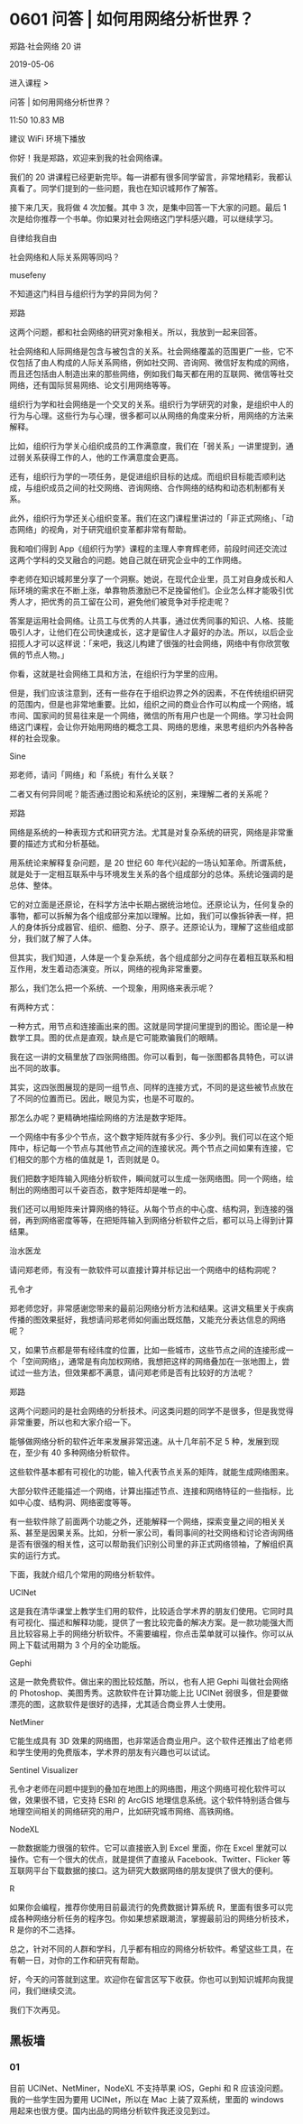 # 0601 问答 | 如何用网络分析世界？

郑路·社会网络 20 讲

2019-05-06


进入课程 >

问答 | 如何用网络分析世界？

11:50 10.83 MB


建议 WiFi 环境下播放

你好！我是郑路，欢迎来到我的社会网络课。

我们的 20 讲课程已经更新完毕。每一讲都有很多同学留言，非常地精彩，我都认真看了。同学们提到的一些问题，我也在知识城邦作了解答。

接下来几天，我将做 4 次加餐。其中 3 次，是集中回答一下大家的问题。最后 1 次是给你推荐一个书单。你如果对社会网络这门学科感兴趣，可以继续学习。

自律给我自由

社会网络和人际关系网等同吗？

musefeny


不知道这门科目与组织行为学的异同为何？

郑路

这两个问题，都和社会网络的研究对象相关。所以，我放到一起来回答。

社会网络和人际网络是包含与被包含的关系。社会网络覆盖的范围更广一些，它不仅包括了由人构成的人际关系网络，例如社交网、咨询网、微信好友构成的网络，而且还包括由人制造出来的那些网络，例如我们每天都在用的互联网、微信等社交网络，还有国际贸易网络、论文引用网络等等。

组织行为学和社会网络是一个交叉的关系。组织行为学研究的对象，是组织中人的行为与心理。这些行为与心理，很多都可以从网络的角度来分析，用网络的方法来解释。

比如，组织行为学关心组织成员的工作满意度，我们在「弱关系」一讲里提到，通过弱关系获得工作的人，他的工作满意度会更高。

还有，组织行为学的一项任务，是促进组织目标的达成。而组织目标能否顺利达成，与组织成员之间的社交网络、咨询网络、合作网络的结构和动态机制都有关系。

此外，组织行为学还关心组织变革。我们在这门课程里讲过的「非正式网络」、「动态网络」的视角，对于研究组织变革都非常有帮助。

我和咱们得到 App《组织行为学》课程的主理人李育辉老师，前段时间还交流过这两个学科的交叉融合的问题。她自己就在研究企业中的工作网络。

李老师在知识城邦里分享了一个洞察。她说，在现代企业里，员工对自身成长和人际环境的需求在不断上涨，单靠物质激励已不足挽留他们。企业怎么样才能吸引优秀人才，把优秀的员工留在公司，避免他们被竞争对手挖走呢？

答案是运用社会网络。让员工与优秀的人共事，通过优秀同事的知识、人格、技能吸引人才，让他们在公司快速成长，这才是留住人才最好的办法。所以，以后企业招揽人才可以这样说：「来吧，我这儿构建了很强的社会网络，网络中有你欣赏敬佩的节点人物。」

你看，这就是社会网络工具和方法，在组织行为学里的应用。

但是，我们应该注意到，还有一些存在于组织边界之外的因素，不在传统组织研究的范围内，但是也非常地重要。比如，组织之间的商业合作可以构成一个网络，城市间、国家间的贸易往来是一个网络，微信的所有用户也是一个网络。学习社会网络这门课程，会让你开始用网络的概念工具、网络的思维，来思考组织内外各种各样的社会现象。

Sine


郑老师，请问「网络」和「系统」有什么关联？

二者又有何异同呢？能否通过图论和系统论的区别，来理解二者的关系呢？

郑路

网络是系统的一种表现方式和研究方法。尤其是对复杂系统的研究，网络是非常重要的描述方式和分析基础。

用系统论来解释复杂问题，是 20 世纪 60 年代兴起的一场认知革命。所谓系统，就是处于一定相互联系中与环境发生关系的各个组成部分的总体。系统论强调的是总体、整体。

它的对立面是还原论，在科学方法中长期占据统治地位。还原论认为，任何复杂的事物，都可以拆解为各个组成部分来加以理解。比如，我们可以像拆钟表一样，把人的身体拆分成器官、组织、细胞、分子、原子。还原论认为，理解了这些组成部分，我们就了解了人体。

但其实，我们知道，人体是一个复杂系统，各个组成部分之间存在着相互联系和相互作用，发生着动态演变。所以，网络的视角非常重要。

那么，我们怎么把一个系统、一个现象，用网络来表示呢？

有两种方式：

一种方式，用节点和连接画出来的图。这就是同学提问里提到的图论。图论是一种数学工具。图的优点是直观，缺点是它可能欺骗我们的眼睛。

我在这一讲的文稿里放了四张网络图。你可以看到，每一张图都各具特色，可以讲出不同的故事。

其实，这四张图展现的是同一组节点、同样的连接方式，不同的是这些被节点放在了不同的位置而已。因此，眼见为实，也是不可取的。

那怎么办呢？更精确地描绘网络的方法是数字矩阵。

一个网络中有多少个节点，这个数字矩阵就有多少行、多少列。我们可以在这个矩阵中，标记每一个节点与其他节点之间的连接状况。两个节点之间如果有连接，它们相交的那个方格的值就是 1，否则就是 0。

我们把数字矩阵输入网络分析软件，瞬间就可以生成一张网络图。同一个网络，绘制出的网络图可以千姿百态，数字矩阵却是唯一的。

我们还可以用矩阵来计算网络的特征。从每个节点的中心度、结构洞，到连接的强弱，再到网络密度等等，在把矩阵输入到网络分析软件之后，都可以马上得到计算结果。

治水医龙

请问郑老师，有没有一款软件可以直接计算并标记出一个网络中的结构洞呢？

孔令才

郑老师您好，非常感谢您带来的最前沿网络分析方法和结果。这讲文稿里关于疾病传播的图效果挺好，我想请问郑老师如何画出既炫酷，又能充分表达信息的网络呢？

又，如果节点都是带有经纬度的位置，比如一些城市，这些节点之间的连接形成一个「空间网络」，通常是有向加权网络，我想把这样的网络叠加在一张地图上，尝试过一些方法，但效果都不满意，请问郑老师是否有比较好的方法呢？

郑路

这两个问题问的是社会网络的分析技术。问这类问题的同学不是很多，但是我觉得非常重要，所以也和大家介绍一下。

能够做网络分析的软件近年来发展非常迅速。从十几年前不足 5 种，发展到现在，至少有 40 多种网络分析软件。

这些软件基本都有可视化的功能，输入代表节点关系的矩阵，就能生成网络图来。

大部分软件还能描述一个网络，计算出描述节点、连接和网络特征的一些指标，比如中心度、结构洞、网络密度等等。

有一些软件除了前面两个功能之外，还能解释一个网络，探索变量之间的相关关系、甚至是因果关系。比如，分析一家公司，看同事间的社交网络和讨论咨询网络是否有很强的相关性，这可以帮助我们识别公司里的非正式网络领袖，了解组织真实的运行方式。

下面，我就介绍几个常用的网络分析软件。

UCINet  


这是我在清华课堂上教学生们用的软件，比较适合学术界的朋友们使用。它同时具有可视化、描述和解释功能，提供了一套比较完备的解决方案。是一款功能强大而且比较容易上手的网络分析软件。不需要编程，你点击菜单就可以操作。你可以从网上下载试用期为 3 个月的全功能版。

Gephi  


这是一款免费软件。做出来的图比较炫酷，所以，也有人把 Gephi 叫做社会网络的 Photoshop、美图秀秀。这款软件在计算功能上比 UCINet 弱很多，但是要做漂亮的图，这款软件是很好的选择，尤其适合商业界人士使用。

NetMiner  


它能生成具有 3D 效果的网络图，也非常适合商业用户。这个软件还推出了给老师和学生使用的免费版本，学术界的朋友有兴趣也可以试试。

Sentinel Visualizer  


孔令才老师在问题中提到的叠加在地图上的网络图，用这个网络可视化软件可以做，效果很不错，它支持 ESRI 的 ArcGIS 地理信息系统。这个软件特别适合做与地理空间相关的网络研究的用户，比如研究城市网络、高铁网络。

NodeXL  


一款数据能力很强的软件。它可以直接嵌入到 Excel 里面，你在 Excel 里就可以操作。它有一个很大的优点，就是提供了直接从 Facebook、Twitter、Flicker 等互联网平台下载数据的接口。这为研究大数据网络的朋友提供了很大的便利。

R  


如果你会编程，推荐你使用目前最流行的免费数据计算系统 R，里面有很多可以完成各种网络分析任务的程序包。你如果想紧跟潮流，掌握最前沿的网络分析技术，R 是你的不二选择。

总之，针对不同的人群和学科，几乎都有相应的网络分析软件。希望这些工具，在有朝一日，对你的工作和研究有帮助。

好，今天的问答就到这里。欢迎你在留言区写下收获。你也可以到知识城邦向我提问，我们继续交流。

我们下次再见。

## 黑板墙

### 01


目前 UCINet、NetMiner，NodeXL 不支持苹果 iOS，Gephi 和 R 应该没问题。我的一些学生因为要用 UCINet，所以在 Mac 上装了双系统，里面的 windows 用起来也很方便。国内出品的网络分析软件我还没见到过。

